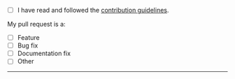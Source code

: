 - [ ] I have read and followed the [contribution guidelines](https://github.com/Alorel/semantic-release-alorel/blob/master/.github/CONTRIBUTING.md).

My pull request is a:

- [ ] Feature
- [ ] Bug fix
- [ ] Documentation fix
- [ ] Other

-----
